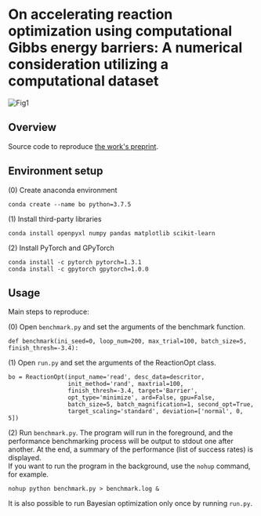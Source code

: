 # On accelerating reaction optimization using computational Gibbs energy barriers: A numerical consideration utilizing a computational dataset
![Fig1](https://user-images.githubusercontent.com/64031703/202848690-eb02a8c7-e409-4d3d-9cdd-da134516f4e2.png)

## Overview
Source code to reproduce [the work's preprint](https://chemrxiv.org/engage/chemrxiv/article-details/635e6609ac45c788bb9e44d7).

## Environment setup
(0) Create anaconda environment
```
conda create --name bo python=3.7.5
```

(1) Install  third-party libraries
```
conda install openpyxl numpy pandas matplotlib scikit-learn
```
(2) Install PyTorch and GPyTorch
```
conda install -c pytorch pytorch=1.3.1
conda install -c gpytorch gpytorch=1.0.0
```

## Usage
Main steps to reproduce:

  (0) Open `benchmark.py` and set the arguments of the benchmark function.  
  ```
  def benchmark(ini_seed=0, loop_num=200, max_trial=100, batch_size=5, finish_thresh=-3.4):
  ```
  (1) Open `run.py` and set the arguments of the ReactionOpt class.
  ```
  bo = ReactionOpt(input_name='read', desc_data=descritor,
                   init_method='rand', maxtrial=100,
                   finish_thresh=-3.4, target='Barrier',
                   opt_type='minimize', ard=False, gpu=False,
                   batch_size=5, batch_magnification=1, second_opt=True,
                   target_scaling='standard', deviation=['normal', 0, 5])
  ```
  (2) Run `benchmark.py`.  The program will run in the foreground, and the performance benchmarking process will be output to stdout one after another. At the end, a summary of the performance (list of success rates) is displayed.  
  If you want to run the program in the background, use the `nohup` command, for example.  
  ```
  nohup python benchmark.py > benchmark.log &
  ```
  It is also possible to run Bayesian optimization only once by running `run.py`.
